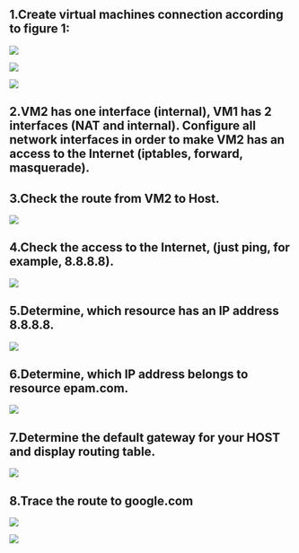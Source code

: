 ## 1.Create virtual machines connection according to figure 1:

![](https://raw.githubusercontent.com/ViktorMarhitich/DevOps_online_Dnipro_2021Q4/main/m6/task_6.1/images/vm1_nat.png)

![](https://raw.githubusercontent.com/ViktorMarhitich/DevOps_online_Dnipro_2021Q4/main/m6/task_6.1/images/vm1_internal.png)

![](https://raw.githubusercontent.com/ViktorMarhitich/DevOps_online_Dnipro_2021Q4/main/m6/task_6.1/images/vm1_port_forwarding.png)

## 2.VM2 has one interface (internal), VM1 has 2 interfaces (NAT and internal). Configure  all network interfaces in order to make VM2 has an access to the Internet (iptables, forward, masquerade).

## 3.Check the route from VM2 to Host.

![](https://raw.githubusercontent.com/ViktorMarhitich/DevOps_online_Dnipro_2021Q4/main/m6/task_6.1/images/ping_host.png)

## 4.Check the access to the Internet, (just ping, for example, 8.8.8.8).

![](https://raw.githubusercontent.com/ViktorMarhitich/DevOps_online_Dnipro_2021Q4/main/m6/task_6.1/images/access_internet.png)

## 5.Determine, which  resource has an IP address 8.8.8.8. 

![](https://raw.githubusercontent.com/ViktorMarhitich/DevOps_online_Dnipro_2021Q4/main/m6/task_6.1/images/whois_google.png)

## 6.Determine, which  IP address belongs to resource epam.com. 

![](https://raw.githubusercontent.com/ViktorMarhitich/DevOps_online_Dnipro_2021Q4/main/m6/task_6.1/images/dig_epam.png)

## 7.Determine the default gateway for your HOST and display routing table. 

![](https://raw.githubusercontent.com/ViktorMarhitich/DevOps_online_Dnipro_2021Q4/main/m6/task_6.1/images/host_routes.png)

## 8.Trace the route to google.com

![](https://raw.githubusercontent.com/ViktorMarhitich/DevOps_online_Dnipro_2021Q4/main/m6/task_6.1/images/traceroute_google.png)

![](https://raw.githubusercontent.com/ViktorMarhitich/DevOps_online_Dnipro_2021Q4/main/m6/task_6.1/images/tracert_google.png)
